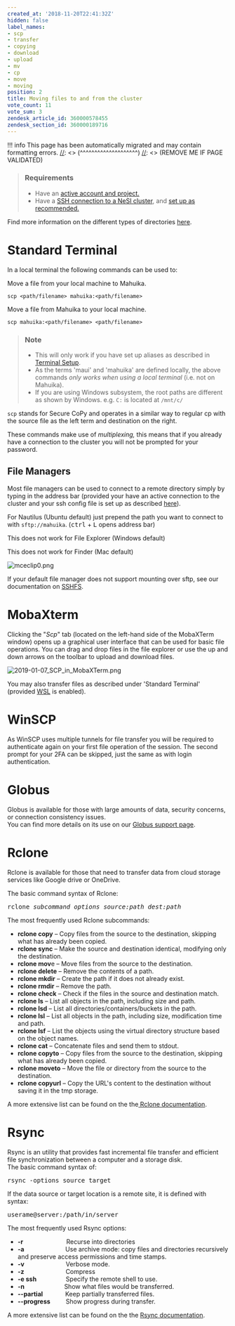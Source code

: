 ```yaml
---
created_at: '2018-11-20T22:41:32Z'
hidden: false
label_names:
- scp
- transfer
- copying
- download
- upload
- mv
- cp
- move
- moving
position: 2
title: Moving files to and from the cluster
vote_count: 11
vote_sum: 3
zendesk_article_id: 360000578455
zendesk_section_id: 360000189716
---
```




[//]: <> (REMOVE ME IF PAGE VALIDATED)
[//]: <> (vvvvvvvvvvvvvvvvvvvv)
!!! info
    This page has been automatically migrated and may contain formatting errors.
[//]: <> (^^^^^^^^^^^^^^^^^^^^)
[//]: <> (REMOVE ME IF PAGE VALIDATED)

<blockquote class="blockquote-prereq">
<h3 id="prerequisites">Requirements</h3>
<ul>
<li>Have an <a href="https://support.nesi.org.nz/hc/en-gb/sections/360000196195-Accounts-Projects" target="_self">active account and project.</a>
</li>
<li>Have a <a href="https://support.nesi.org.nz/hc/en-gb/articles/360001016335" target="_self">SSH connection to a NeSI cluster</a>, and <a href="https://support.nesi.org.nz/hc/en-gb/sections/360000189696" target="_self">set up as recommended. </a>
</li>
</ul>
</blockquote>
<p>Find more information on the different types of directories <a href="https://support.nesi.org.nz/hc/en-gb/articles/360000177256" target="_self">here</a>.</p>
<h1>Standard Terminal</h1>
<p>In a local terminal the following commands can be used to:</p>
<p>Move a file from your local machine to Mahuika.</p>
<pre><code><a title="Put actual path here (no &lt;&gt;)" data-toggle="tooltip">scp &lt;path/filename&gt; mahuika:&lt;path/filename&gt;</a></code></pre>
<p>Move a file from Mahuika to your local machine.</p>
<pre><code><a title="Put actual path here (no &lt;&gt;)" data-toggle="tooltip">scp mahuika:&lt;path/filename&gt; &lt;path/filename&gt;</a></code></pre>
<blockquote class="blockquote-warning">
<h3 id="">Note</h3>
<ul>
<li>This will only work if you have set up aliases as described in <a href="https://support.nesi.org.nz/hc/en-gb/articles/360000625535-Terminal-Setup-MacOS-Linux-">Terminal Setup</a>.</li>
<li>As the terms 'maui' and 'mahuika' are defined locally, the above commands <em>only works when using a local terminal</em> (i.e. not on Mahuika).</li>
<li>If you are using Windows subsystem, the root paths are different as shown by Windows. e.g. <code>C:</code> is located at <code>/mnt/c/</code>
</li>
</ul>
</blockquote>
<p><code>scp</code> stands for Secure CoPy and operates in a similar way to regular cp with the source file as the left term and destination on the right.</p>
<p>These commands make use of <em>multiplexing, </em>this means that if you already have a connection to the cluster you will not be prompted for your password.</p>
<h2>File Managers </h2>
<p>Most file managers can be used to connect to a remote directory simply by typing in the address bar (provided your have an active connection to the cluster and your ssh config file is set up as described <a href="https://support.nesi.org.nz/hc/en-gb/articles/360000625535" target="_self">here</a>).</p>
<p>For Nautilus (Ubuntu default) just prepend the path you want to connect to with <code>sftp://mahuika</code>. (<kbd>ctrl</kbd> + <kbd>L</kbd> opens address bar)</p>
<p>This does not work for File Explorer (Windows default)</p>
<p>This does not work for Finder (Mac default)</p>
<p><img src="https://support.nesi.org.nz/hc/article_attachments/360003129656/mceclip0.png" alt="mceclip0.png"></p>
<p>If your default file manager does not support mounting over sftp, see our documentation on <a href="https://support.nesi.org.nz/hc/en-gb/articles/360000621135" target="_self">SSHFS</a>.</p>
<h1>MobaXterm</h1>
<p>Clicking the "<em>Scp</em>" tab (located on the left-hand side of the MobaXTerm window) opens up a graphical user interface that can be used for basic file operations. You can drag and drop files in the file explorer or use the up and down arrows on the toolbar to upload and download files.</p>
<p><img src="https://support.nesi.org.nz/hc/article_attachments/360001503115/2019-01-07_SCP_in_MobaXTerm.png" alt="2019-01-07_SCP_in_MobaXTerm.png"></p>
<p>You may also transfer files as described under 'Standard Terminal' (provided <a href="https://support.nesi.org.nz/hc/en-gb/articles/360001075575" target="_self">WSL</a> is enabled).</p>
<h1>WinSCP</h1>
<p>As WinSCP uses multiple tunnels for file transfer you will be required to authenticate again on your first file operation of the session. The second prompt for your 2FA can be skipped, just the same as with login authentication.</p>
<h1>Globus</h1>
<p>Globus is available for those with large amounts of data, security concerns, or connection consistency issues.<br>You can find more details on its use on our <a href="https://support.nesi.org.nz/hc/en-gb/articles/4405623380751-Data-Transfer-using-Globus-V5" target="_self">Globus support page</a>.</p>
<h1>Rclone</h1>
<p>Rclone is available for those that need to transfer data from cloud storage services like Google drive or OneDrive.</p>
<p>The basic command syntax of Rclone:</p>
<pre>rclone <em>subcommand options source:path dest:path</em></pre>
<p>The most frequently used Rclone subcommands:</p>
<ul>
<li>
<strong>rclone copy</strong> – Copy files from the source to the destination, skipping what has already been copied.</li>
<li>
<strong>rclone sync</strong> – Make the source and destination identical, modifying only the destination.</li>
<li>
<strong>rclone mov</strong>e – Move files from the source to the destination.</li>
<li>
<strong>rclone delete</strong> – Remove the contents of a path.</li>
<li>
<strong>rclone mkdir</strong> – Create the path if it does not already exist.</li>
<li>
<strong>rclone rmdir</strong> – Remove the path.</li>
<li>
<strong>rclone check</strong> – Check if the files in the source and destination match.</li>
<li>
<strong>rclone ls</strong> – List all objects in the path, including size and path.</li>
<li>
<strong>rclone lsd</strong> – List all directories/containers/buckets in the path.</li>
<li>
<strong>rclone lsl</strong> – List all objects in the path, including size, modification time and path.</li>
<li>
<strong>rclone lsf</strong> – List the objects using the virtual directory structure based on the object names.</li>
<li>
<strong>rclone cat</strong> – Concatenate files and send them to stdout.</li>
<li>
<strong>rclone copyto</strong> – Copy files from the source to the destination, skipping what has already been copied.</li>
<li>
<strong>rclone moveto</strong> – Move the file or directory from the source to the destination.</li>
<li>
<strong>rclone copyurl</strong> – Copy the URL's content to the destination without saving it in the tmp storage.</li>
</ul>
<p>A more extensive list can be found on the the<a href="https://rclone.org/docs" target="_self"> Rclone documentation</a>.</p>
<h1>Rsync</h1>
<p>Rsync <span>is an utility that provides fast incremental file transfer and efficient file synchronization between a computer and a storage disk.<br>The basic command syntax of:<br></span><span></span></p>
<pre><span>rsync -options source target</span></pre>
<p><span>If the data source or target location is a remote site, it is defined with syntax:<br></span></p>
<pre><span>userame@server:/path/in/server</span></pre>
<p>The most frequently used Rsync options:</p>
<ul>
<li>
<strong>-r</strong>                         Recurse into directories</li>
<li>
<strong>-a </strong>                       Use archive mode: copy files and directories recursively and preserve access permissions and time stamps.</li>
<li>
<strong>-v</strong>                        Verbose mode.</li>
<li>
<strong>-z</strong>                        Compress</li>
<li>
<strong>-e ssh</strong>                 Specify the remote shell to use.</li>
<li>
<strong>-n</strong>                       Show what files would be transferred.</li>
<li>
<strong>--partial</strong>             Keep partially transferred files.</li>
<li>
<strong>--progress</strong>         Show progress during transfer.</li>
</ul>
<p>A more extensive list can be found on the the <a style="background-color: #ffffff;" href="https://download.samba.org/pub/rsync/rsync.1" target="_self">Rsync documentation</a>.</p>
<p> </p>